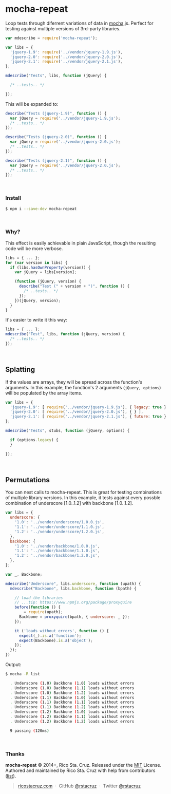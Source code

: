 # mocha-repeat

Loop tests through diferrent variations of data in [mocha].js. Perfect for 
testing against multiple versions of 3rd-party libraries.

```js
var mdescribe = require('mocha-repeat');

var libs = {
  'jquery-1.9': require('../vendor/jquery-1.9.js'),
  'jquery-2.0': require('../vendor/jquery-2.0.js'),
  'jquery-2.1': require('../vendor/jquery-2.1.js'),
};

mdescribe("Tests", libs, function (jQuery) {

  /* ..tests.. */

});
```

This will be expanded to:

```js
describe("Tests (jquery-1.9)", function () {
  var jQuery = require('../vendor/jquery-1.9.js');
  /* ..tests.. */
});

describe("Tests (jquery-2.0)", function () {
  var jQuery = require('../vendor/jquery-2.0.js');
  /* ..tests.. */
});

describe("Tests (jquery-2.1)", function () {
  var jQuery = require('../vendor/jquery-2.0.js');
  /* ..tests.. */
});
```

<br>

### Install

```sh
$ npm i --save-dev mocha-repeat
```

<br>

### Why?

This effect is easily achievable in plain JavaScript, though the resulting code 
will be more verbose.

```js
libs = { ... };
for (var version in libs) {
  if (libs.hasOwnProperty(version)) {
    var jQuery = libs[version];

    (function (jQuery, version) {
      describe("Test (" + version + ")", function () {
        /* ..tests.. */
      });
    })(jQuery, version);
  }
}
```

It's easier to write it this way:

```js
libs = { ... };
mdescribe("Test", libs, function (jQuery, version) {
  /* ..tests.. */
});
```

<br>

## Splatting

If the values are arrays, they will be spread across the function's arguments.
In this example, the function's 2 arguments (`jQuery, options`) will be 
populated by the array items.

```js
var libs = {
  'jquery-1.9': [ require('../vendor/jquery-1.9.js'), { legacy: true } ],
  'jquery-2.0': [ require('../vendor/jquery-2.0.js'), { } ],
  'jquery-2.1': [ require('../vendor/jquery-2.1.js'), { future: true } ],
};

mdescribe("Tests", stubs, function (jQuery, options) {

  if (options.legacy) {
  }

});
```

<br>

## Permutations

You can nest calls to mocha-repeat. This is great for testing combinations of 
multiple library versions. In this example, it tests against every possble 
combination of underscore [1.0..1.2] with backbone [1.0..1.2].

```js
var libs = {
  underscore: {
    '1.0': '../vendor/underscore/1.0.0.js',
    '1.1': '../vendor/underscore/1.1.0.js',
    '1.2': '../vendor/underscore/1.2.0.js',
  },
  backbone: {
    '1.0': '../vendor/backbone/1.0.0.js',
    '1.1': '../vendor/backbone/1.1.0.js',
    '1.2': '../vendor/backbone/1.2.0.js',
  },
};

var _, Backbone;

mdescribe("Underscore", libs.underscore, function (upath) {
  mdescribe("Backbone", libs.backbone, function (bpath) {

    // load the libraries
    // ...tip: https://www.npmjs.org/package/proxyquire
    before(function () {
      _ = require(upath);
      Backbone = proxyquire(bpath, { underscore: _ });
    });

    it ('loads without errors', function () {
      expect(_).is.a('function');
      expect(Backbone).is.a('object');
    });
  });
})

```

Output:

```sh
$ mocha -R list

  . Underscore (1.0) Backbone (1.0) loads without errors
  . Underscore (1.0) Backbone (1.1) loads without errors
  . Underscore (1.0) Backbone (1.2) loads without errors
  . Underscore (1.1) Backbone (1.0) loads without errors
  . Underscore (1.1) Backbone (1.1) loads without errors
  . Underscore (1.1) Backbone (1.2) loads without errors
  . Underscore (1.2) Backbone (1.0) loads without errors
  . Underscore (1.2) Backbone (1.1) loads without errors
  . Underscore (1.2) Backbone (1.2) loads without errors

  9 passing (120ms)
```


<br>

### Thanks

**mocha-repeat** © 2014+, Rico Sta. Cruz. Released under the [MIT] License.<br>
Authored and maintained by Rico Sta. Cruz with help from contributors ([list][contributors]).

> [ricostacruz.com](http://ricostacruz.com) &nbsp;&middot;&nbsp;
> GitHub [@rstacruz](https://github.com/rstacruz) &nbsp;&middot;&nbsp;
> Twitter [@rstacruz](https://twitter.com/rstacruz)

[MIT]: http://mit-license.org/
[contributors]: http://github.com/rstacruz/mocha-repeat/contributors

[mocha]: http://visionmedia.github.io/mocha

